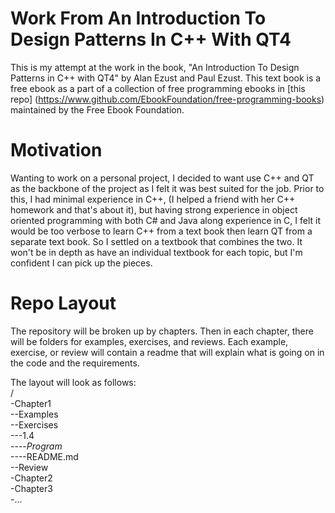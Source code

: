 # Work From An Introduction To Design Patterns In C++ With QT4

This is my attempt at the work in the book, "An Introduction To Design Patterns in C++ with QT4" by Alan Ezust and Paul Ezust. This text book is a free ebook as a part of a collection of free programming ebooks in [this repo] (https://www.github.com/EbookFoundation/free-programming-books) maintained by the Free Ebook Foundation.

# Motivation

Wanting to work on a personal project, I decided to want use C++ and QT as the backbone of the project as I felt it was best suited for the job. Prior to this, I had minimal experience in C++, (I helped a friend with her C++ homework and that's about it), but having strong experience in object oriented programming with both C# and Java along experience in C, I felt it would be too verbose to learn C++ from a text book then learn QT from a separate text book. So I settled on a textbook that combines the two. It won't be in depth as have an individual textbook for each topic, but I'm confident I can pick up the pieces.

# Repo Layout
The repository will be broken up by chapters. Then in each chapter, there will be folders for examples, exercises, and reviews. Each example, exercise, or review will contain a readme that will explain what is going on in the code and the requirements.

The layout will look as follows:  
/  
  -Chapter1  
    --Examples  
    --Exercises  
      ---1.4  
        ----*Program*  
        ----README.md  
    --Review  
  -Chapter2  
  -Chapter3  
  -...  
